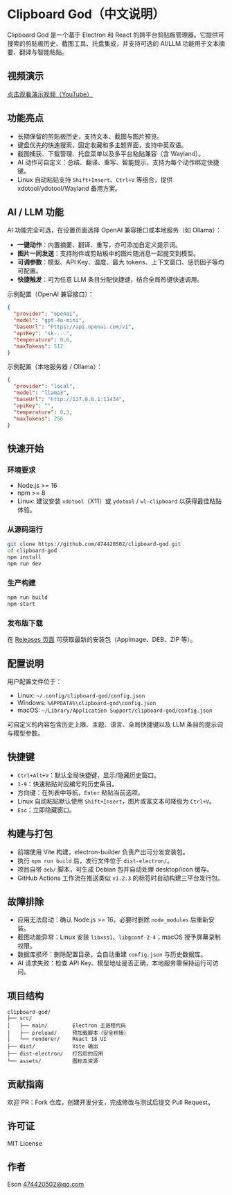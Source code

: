 # Clipboard God（中文说明）

Clipboard God 是一个基于 Electron 和 React 的跨平台剪贴板管理器。它提供可搜索的剪贴板历史、截图工具、托盘集成，并支持可选的 AI/LLM 功能用于文本摘要、翻译与智能粘贴。

## 视频演示

[点击观看演示视频（YouTube）](https://www.youtube.com/watch?v=u0lFLiHmbdI)

## 功能亮点

- 长期保留的剪贴板历史，支持文本、截图与图片预览。
- 键盘优先的快速搜索、固定收藏和多主题界面，支持中英双语。
- 截图捕获、下载管理、托盘菜单以及多平台粘贴兼容（含 Wayland）。
- AI 动作可自定义：总结、翻译、重写、智能提示，支持为每个动作绑定快捷键。
- Linux 自动粘贴支持 `Shift+Insert`、`Ctrl+V` 等组合，提供 xdotool/ydotool/Wayland 备用方案。

## AI / LLM 功能

AI 功能完全可选，在设置页面选择 OpenAI 兼容接口或本地服务（如 Ollama）：

- **一键动作**：内置摘要、翻译、重写，亦可添加自定义提示词。
- **图片一同发送**：支持附件或剪贴板中的图片随消息一起提交到模型。
- **可调参数**：模型、API Key、温度、最大 tokens、上下文窗口、惩罚因子等均可配置。
- **快捷触发**：可为任意 LLM 条目分配快捷键，结合全局热键快速调用。

示例配置（OpenAI 兼容接口）：

```json
{
  "provider": "openai",
  "model": "gpt-4o-mini",
  "baseUrl": "https://api.openai.com/v1",
  "apiKey": "sk-...",
  "temperature": 0.6,
  "maxTokens": 512
}
```

示例配置（本地服务器 / Ollama）：

```json
{
  "provider": "local",
  "model": "llama3",
  "baseUrl": "http://127.0.0.1:11434",
  "apiKey": "",
  "temperature": 0.3,
  "maxTokens": 256
}
```

## 快速开始

### 环境要求

- Node.js >= 16
- npm >= 8
- Linux: 建议安装 `xdotool`（X11）或 `ydotool` / `wl-clipboard` 以获得最佳粘贴体验。

### 从源码运行

```bash
git clone https://github.com/474420502/clipboard-god.git
cd clipboard-god
npm install
npm run dev
```

### 生产构建

```bash
npm run build
npm start
```

### 发布版下载

在 [Releases 页面](https://github.com/474420502/clipboard-god/releases) 可获取最新的安装包（AppImage、DEB、ZIP 等）。

## 配置说明

用户配置文件位于：

- Linux: `~/.config/clipboard-god/config.json`
- Windows: `%APPDATA%\clipboard-god\config.json`
- macOS: `~/Library/Application Support/clipboard-god/config.json`

可自定义的内容包含历史上限、主题、语言、全局快捷键以及 LLM 条目的提示词与模型参数。

## 快捷键

- `Ctrl+Alt+V`：默认全局快捷键，显示/隐藏历史窗口。
- `1-9`：快速粘贴对应编号的历史条目。
- 方向键：在列表中导航，`Enter` 粘贴当前选项。
- Linux 自动粘贴默认使用 `Shift+Insert`，图片或富文本可降级为 `Ctrl+V`。
- `Esc`：立即隐藏窗口。

## 构建与打包

- 前端使用 Vite 构建，electron-builder 负责产出可分发安装包。
- 执行 `npm run build` 后，发行文件位于 `dist-electron/`。
- 项目自带 `deb/` 脚本，可生成 Debian 包并自动处理 desktop/icon 缓存。
- GitHub Actions 工作流在推送类似 `v1.2.3` 的标签时自动构建三平台发行包。

## 故障排除

- 应用无法启动：确认 Node.js >= 16，必要时删除 `node_modules` 后重新安装。
- 截图功能异常：Linux 安装 `libxss1`、`libgconf-2-4`；macOS 授予屏幕录制权限。
- 数据库损坏：删除配置目录，会自动重建 `config.json` 与历史数据库。
- AI 请求失败：检查 API Key、模型地址是否正确，本地服务需保持运行可访问。

## 项目结构

```
clipboard-god/
├── src/
│   ├── main/        Electron 主进程代码
│   ├── preload/     预加载脚本（安全桥接）
│   └── renderer/    React 18 UI
├── dist/            Vite 输出
├── dist-electron/   打包后的应用
└── assets/          图标及资源
```

## 贡献指南

欢迎 PR：Fork 仓库，创建开发分支，完成修改与测试后提交 Pull Request。

## 许可证

MIT License

## 作者

Eson <474420502@qq.com>
